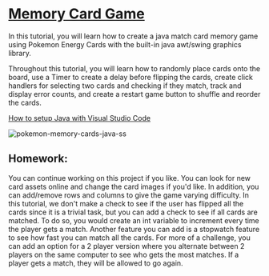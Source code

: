 # [Memory Card Game](https://youtu.be/FxDirbh3tXc)
 In this tutorial, you will learn how to create a java match card memory game using Pokemon Energy Cards with the built-in java awt/swing graphics library. 

Throughout this tutorial, you will learn how to randomly place cards onto the board, use a Timer to create a delay before flipping the cards, create click handlers for selecting two cards and checking if they match, track and display error counts, and create a restart game button to shuffle and reorder the cards.

[How to setup Java with Visual Studio Code](https://youtu.be/BB0gZFpukJU)

![pokemon-memory-cards-java-ss](https://github.com/user-attachments/assets/c9755ff8-0b57-49fc-8ab5-d5d7dd42c3b6)

## Homework:
You can continue working on this project if you like. You can look for new card assets online and change the card images if you'd like. In addition, you can add/remove rows and columns to give the game varying difficulty. In this tutorial, we don't make a check to see if the user has flipped all the cards since it is a trivial task, but you can add a check to see if all cards are matched. To do so, you would create an int variable to increment every time the player gets a match. Another feature you can add is a stopwatch feature to see how fast you can match all the cards. For more of a challenge, you can add an option for a 2 player version where you alternate between 2 players on the same computer to see who gets the most matches. If a player gets a match, they will be allowed to go again.
